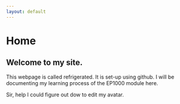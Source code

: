 ```yaml
---
layout: default
---
```


# Home

## Welcome to my site.

This webpage is called refrigerated. It is set-up using github. I will be documenting my learning process of the EP1000 module here.  

Sir, help I could figure out dow to edit my avatar.